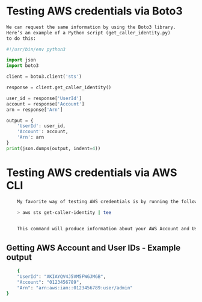 # Testing AWS credentials via Boto3
```py
We can request the same information by using the Boto3 library. 
Here’s an example of a Python script (get_caller_identity.py) 
to do this:
```
```py
#!/usr/bin/env python3

import json
import boto3

client = boto3.client('sts')

response = client.get_caller_identity()

user_id = response['UserId']
account = response['Account']
arn = response['Arn']

output = {
    'UserId': user_id,
    'Account': account,
    'Arn': arn
}
print(json.dumps(output, indent=4))
```

# Testing AWS credentials via AWS CLI
```sh
    My favorite way of testing AWS credentials is by running the following command:

    > aws sts get-caller-identity | tee

    
    This command will produce information about your AWS Account and User IDs:
```


## Getting AWS Account and User IDs - Example output
```sh
    {
    "UserId": "AKIAYQV4J5VM5FWGJMGB",
    "Account": "0123456789",
    "Arn": "arn:aws:iam::0123456789:user/admin"
}
```